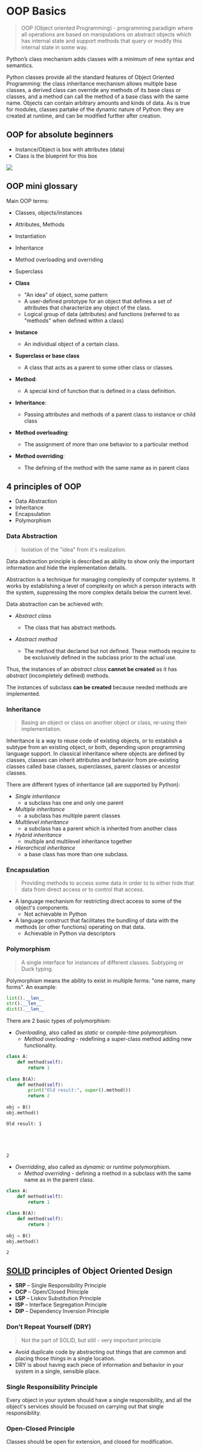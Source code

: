 # OOP Basics

> OOP (Object oriented Programming) - programming paradigm where all operations are based on manipulations on abstract objects which has internal state and support methods that query or modify this internal state in some way.

Python’s class mechanism adds classes with a minimum of new syntax and semantics. 

Python classes provide all the standard features of Object Oriented Programming: the class inheritance mechanism allows multiple base classes, a derived class can override any methods of its base class or classes, and a method can call the method of a base class with the same name. Objects can contain arbitrary amounts and kinds of data. As is true for modules, classes partake of the dynamic nature of Python: they are created at runtime, and can be modified further after creation.

## OOP for absolute beginners

* Instance/Object is box with attributes (data)
* Class is the blueprint for this box

<img src="images/tr_07_01.png">

## OOP mini glossary


Main OOP terms:

* Classes, objects/instances
* Attributes, Methods
* Instantiation
* Inheritance
* Method overloading and overriding
* Superclass

* **Class**
    * "An idea" of object, some pattern
    * A user-defined prototype for an object that defines a set of attributes that characterize any object of the class.
    * Logical group of data (attributes) and functions (referred to as "methods" when defined within a class)
   
* **Instance**
    * An individual object of a certain class.
    
* **Superclass or base class**
    * A class that acts as a parent to some other class or classes. 


* **Method**:
    * A special kind of function that is defined in a class definition.

* **Inheritance**: 
    * Passing attributes and methods of a parent class to instance or child class

* **Method overloading**: 
    * The assignment of more than one behavior to a particular method
    
* **Method overriding**: 
    * The defining of the method with the same name as in parent class
    

## 4 principles of OOP

* Data Abstraction
* Inheritance
* Encapsulation
* Polymorphism

### Data Abstraction

> Isolation of the "idea" from it's realization.

Data abstraction principle is described as ability to show only the important information and hide the implementation details.

Abstraction is a technique for managing complexity of computer systems. It works by establishing a level of complexity on which a person interacts with the system, suppressing the more complex details below the current level.

Data abstraction can be achieved with:

* *Abstract class*
    * The class that has abstract methods. 

* *Abstract method*
    * The method that declared but not defined. These methods require to be exclusively defined in the subclass prior to the actual use.
    
Thus, the instances of an *abstract class* **cannot be created** as it has *abstract* (incompletely defined) methods. 

The instances of subclass **can be created** because needed methods are implemented.

### Inheritance

> Basing an object or class on another object or class, re-using their implementation.

Inheritance is a way to reuse code of existing objects, or to establish a subtype from an existing object, or both, depending upon programming language support. In classical inheritance where objects are defined by classes, classes can inherit attributes and behavior from pre-existing classes called base classes, superclasses, parent classes or ancestor classes. 

There are different types of inheritance (all are supported by Python):

* *Single inheritance*
    * a subclass has one and only one parent
* *Multiple inheritance*
    * a subclass has multiple parent classes
* *Multilevel inheritance*
    * a subclass has a parent which is inherited from another class
* *Hybrid inheritance*
    * multiple and multilevel inheritance together
* *Hierarchical inheritance*
    * a base class has more than one subclass.

### Encapsulation 

> Providing methods to access some data in order to to either hide that data from direct access or to control that access.

* A language mechanism for restricting direct access to some of the object's components.
    * Not achievable in Python
* A language construct that facilitates the bundling of data with the methods (or other functions) operating on that data.
    * Achievable in Python via descriptors

### Polymorphism

> A single interface for instances of different classes. Subtyping or Duck typing.

Polymorphism means the ability to exist in multiple forms: "one name, many forms". An example:

```python
list().__len__
str().__len__
dict().__len__
```

There are 2 basic types of polymorphism:

* *Overloading*, also called as *static* or *compile-time* polymorphism. 
    * *Method overloading* - redefining a super-class method adding new functionality.



```python
class A:
    def method(self):
        return 1
        
class B(A):
    def method(self):
        print("Old result:", super().method())
        return 2
       
obj = B()
obj.method()
```

    Old result: 1





    2



* *Overridding*, also called as *dynamic* or *runtime* polymorphism. 
    * *Method overriding* - defining a method in a subclass with the same name as in the parent class.


```python
class A:
    def method(self):
        return 1
        
class B(A):
    def method(self):
        return 2
    
obj = B()
obj.method()
```




    2



## [SOLID](https://deviq.com/solid/) principles of Object Oriented Design

* **SRP** – Single Responsibility Principle
* **OCP** – Open/Closed Principle
* **LSP** – Liskov Substitution Principle
* **ISP** – Interface Segregation Principle
* **DIP** – Dependency Inversion Principle

### Don't Repeat Yourself (DRY)

> Not the part of SOLID, but still - very important principle

* Avoid duplicate code by abstracting out things that are common and placing those things in a single location.
* DRY is about having each piece of information and behavior in your system in a single, sensible place.

### Single Responsibility Principle

Every object in your system should have a single responsibility, and all the object's services should be focused on carrying out that single responsibility.

### Open-Closed Principle

Classes should be open for extension, and closed for modification.